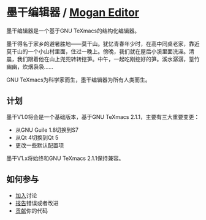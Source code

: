 # 墨干编辑器 / [Mogan Editor](README.md)
墨干编辑器是一个基于GNU TeXmacs的结构化编辑器。

墨干得名于家乡的避暑胜地——莫干山。犹忆青春年少时，在高中同桌老家，靠近莫干山的一个小山村里面，住过一晚上。傍晚，我们就在屋后小溪里面洗澡。清晨，我们跟着他在山上兜兜转转挖笋。中午，一起吃刚挖好的笋。溪水潺潺，篁竹幽幽，炊烟袅袅……

GNU TeXmacs为科学家而生，墨干编辑器为所有人类而生。

## 计划
墨干V1.0将会是一个基础版本，基于GNU TeXmacs 2.1.1，主要有三大重要变更：
+ 从GNU Guile 1.8切换到S7
+ 从Qt 4切换到Qt 5
+ 更改一些默认配置项


墨干V1.x将始终和GNU TeXmacs 2.1.1保持兼容。

## 如何参与
+ [加入](https://github.com/XmacsLabs/mogan/discussions)讨论
+ [报告](https://gitee.com/XmacsLabs/mogan/issues)错误或者改进
+ [贡献](https://github.com/XmacsLabs/mogan/pulls)你的代码
